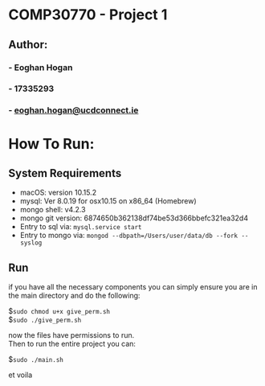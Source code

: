 # COMP30770 - Project 1

## Author:

### - Eoghan Hogan

### - 17335293

### - eoghan.hogan@ucdconnect.ie

# How To Run:

## System Requirements

- macOS: version 10.15.2
- mysql: Ver 8.0.19 for osx10.15 on x86_64 (Homebrew)
- mongo shell: v4.2.3
- mongo git version: 6874650b362138df74be53d366bbefc321ea32d4
- Entry to sql via: `mysql.service start`
- Entry to mongo via: `mongod --dbpath=/Users/user/data/db --fork --syslog`

## Run

if you have all the necessary components you can simply ensure you are in the main directory and do the following:

\$`sudo chmod u+x give_perm.sh`  
\$`sudo ./give_perm.sh`

now the files have permissions to run.  
Then to run the entire project you can:

\$`sudo ./main.sh`

et voila
